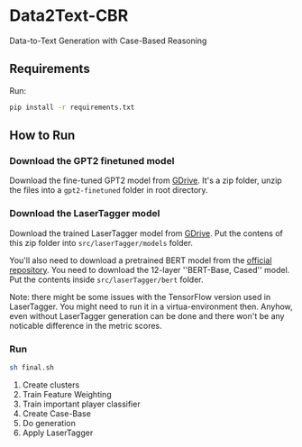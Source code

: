 # Data2Text-CBR
Data-to-Text Generation with Case-Based Reasoning

## Requirements

Run:
```bash
pip install -r requirements.txt
```

<!-- ## Process

### Create Clusters
1. Cluster the messages/sentences from training summaries

### Template Extraction
1. The whole summary can be divided into following components:
    * Winner: Team A defeated Team B
    * Team stats: some stats about both the teams
    * Player stats: some stats about some players (choose important ones)
        * To select important players, learn a model
        * model will predict: for each player, if it should be added in the summary or not - based on its performance (numercial features)
    * Next Game: teams' next games
2. The clusters, also convey these patterns within themselves
3. Extract templates for these components separately from their corresponding clusters 
4. Save the templates on solution side while features (numerical stats) of the corresponding team/player on the problem side

## Generation
1. Break the target problem into components as well
2. Use the same features saved in problem side in case-base to calculate similarity between target problem
    * Learn the weights of the features
3. Use the top most similar template to generate the solution for each component
    * Use LM-Scoring to select the best out of 5/10
4. Combine the solutions
    * Use REG (Referring Expression Generation) here -->

## How to Run

<!-- 1. Create the clusters
```bash
sh create_cluster.sh
``` -->

<!-- 2. Do generation
```bash
sh final.sh
``` -->

### Download the GPT2 finetuned model

Download the fine-tuned GPT2 model from [GDrive](https://drive.google.com/drive/folders/11q4pXX_MPB8P-XNdDfznq9KhnhcMZqol?usp=sharing).
It's a zip folder, unzip the files into a `gpt2-finetuned` folder in root directory.

### Download the LaserTagger model

Download the trained LaserTagger model from [GDrive](https://drive.google.com/file/d/1uZI-ozhOj2KwzDjZDbgTro2JplDLGSXA/view?usp=sharing). Put the contens of this zip folder into `src/laserTagger/models` folder.

You'll also need to download a pretrained BERT model from the [official repository](https://github.com/google-research/bert#pre-trained-models).
You need to download the 12-layer ''BERT-Base, Cased'' model. Put the contents inside `src/laserTagger/bert` folder.

Note: there might be some issues with the TensorFlow version used in LaserTagger. You might need to run it in a virtua-environment then. Anyhow, even without LaserTagger generation can be done and there won't be any noticable difference in the metric scores.

### Run

```bash
sh final.sh
```

1. Create clusters
2. Train Feature Weighting
3. Train important player classifier
4. Create Case-Base
5. Do generation
6. Apply LaserTagger

<!-- 
## TODO
1. ~~Extract templates for players/teams stats~~
2. ~~Rank/Select important players (currently done based on efficiency)~~
3. ~~Generate sentences for players stats~~
4. ~~Generate sentences for teams stats~~
5. ~~Learn weights of the features~~ 
6. Possibly select players' combinations (with other players and with teams)
7. ~~Experiment on lesser training data~~
8. ~~Apply lm-scoring on template generation (just after clustering maybe)~~
9. ~~Apply lm-scoring on selecting top sentence after generation~~
10. Select clusters based on num-teams and players in the sentences
11. ~~Generate defeat and next-game based on rules~~
12. If there's a number in the template that doesn't match the stats json, don't take the template
13. Plot cluster paths 
14. ~~Scale the input (sim ftrs) data~~
15. ~~Use alignment for feature importance~~
16. How many summaries follow the defined higher-leve template
17. Improve template generation with codes from rw_fg
18. Experiment on basic attributes data

## LM-Scoring
The [lm-scorer](https://github.com/simonepri/lm-scorer) library doesn't work on Python 3.8+ so I used GPT2 to score sentences.
I fine-tuned a GPT2 model on the Rotowire data using [huggingface's transformers](https://github.com/huggingface/transformers) library and used the model to get perplexity for each proposed solution. -->


<!-- 
# current -> H : next -> H
self.ngt1 = "The TEAM-NAME will stay home to host NEXT-OPPONENT-TEAM on NEXT-DAYNAME ."
# current -> H/V : next -> H : win_streak -> >2
self.ngt2 = "The TEAM-NAME will look to continue their winning streak when they host NEXT-OPPONENT-TEAM on NEXT-DAYNAME ."
# current -> V : next -> V
self.ngt3 = "Next , the TEAM-NAME will head to NEXT-OPPONENT-TEAM-PLACE to face NEXT-OPPONENT-TEAM on NEXT-DAYNAME ."
# current -> H : next -> V
self.ngt4 = "TEAM-PLACE TEAM-NAME will take on the NEXT-OPPONENT-TEAM on NEXT-DAYNAME in NEXT-OPPONENT-TEAM-PLACE next scheduled game ."
# current -> H/V : next -> V
self.ngt5 = "The TEAM-NAME now head to NEXT-OPPONENT-TEAM-PLACE for a NEXT-DAYNAME night showdown versus the NEXT-OPPONENT-TEAM ."
# current -> H/V : next -> V
self.ngt6 = "The TEAM-NAME head to NEXT-OPPONENT-TEAM-PLACE to face off against the NEXT-OPPONENT-TEAM on NEXT-DAYNAME night ."
# current -> H : next -> V
self.ngt7 = "The TEAM-NAME travel to NEXT-OPPONENT-TEAM-PLACE for a NEXT-DAYNAME tilt versus the NEXT-OPPONENT-TEAM ."
# current -> H/V : next -> H : this_game -> lost
self.ngt8 = "The TEAM-NAME will look to bounce back when they host NEXT-OPPONENT-TEAM-PLACE NEXT-OPPONENT-TEAM on NEXT-DAYNAME ."
# current -> H/V : next -> H
self.ngt9 = "TEAM-NAME will host the NEXT-OPPONENT-TEAM-PLACE NEXT-OPPONENT-TEAM on NEXT-DAYNAME ."
# current -> V : next -> H 
self.ngt10 = "The TEAM-PLACE TEAM-NAME will return home to face the NEXT-OPPONENT-TEAM on NEXT-DAYNAME ."
# current -> H/V : next -> H : duration betn this & next game -> >3
self.ngt11 = "The TEAM-PLACE TEAM-NAME now have a couple days off , before they play host to the NEXT-OPPONENT-TEAM on NEXT-DAYNAME . "
# current -> H/V : next -> H/V : this_game -> lost
self.ngt12 = "The TEAM-NAME will look to bounce back when they take on NEXT-OPPONENT-TEAM-PLACE NEXT-OPPONENT-TEAM on NEXT-DAYNAME ."
 -->

<!-- 
# 1. current -> H : next -> H
# 2. current -> H/V : next -> H : win_streak -> >2
# 3. current -> V : next -> V
# 4. current -> H/V : next -> V
# 5. current -> H/V : next -> H : this_game -> lost
# 6. current -> V : next -> H 
# 7. current -> H/V : next -> H : duration betn this & next game -> >3
# 8. current -> H/V : next -> H/V : this_game -> lost
 -->
